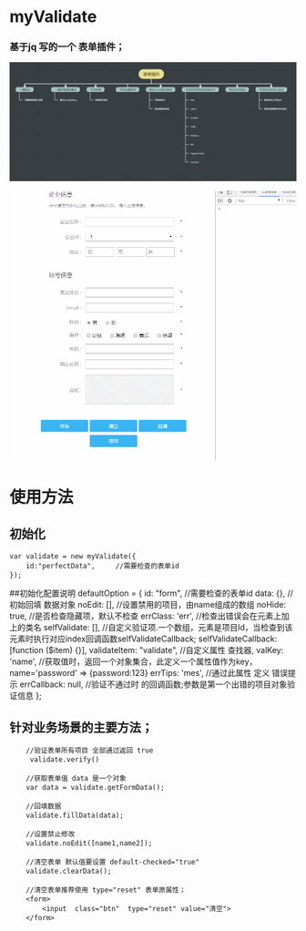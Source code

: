# myValidate

### 基于jq 写的一个 表单插件；

![Alt 功能模块](https://github.com/lidog/myValidate/blob/master/EgImages/2.png)

![Alt 演示](https://github.com/lidog/myValidate/blob/master/EgImages/eg.gif)

# 使用方法

## 初始化

    var validate = new myValidate({
        id:"perfectData",     //需要检查的表单id
    });


##初始化配置说明
    defaultOption = {
        id: "form",                     //需要检查的表单id
        data: {},                       //初始回填 数据对象
        noEdit: [],                       //设置禁用的项目，由name组成的数组
        noHide: true,                   //是否检查隐藏项，默认不检查
        errClass: 'err',                //检查出错误会在元素上加上的类名
        selfValidate: [],               //自定义验证项.一个数组，元素是项目Id，当检查到该元素时执行对应index回调函数selfValidateCallback;
        selfValidateCallback:[function ($item) {}],
        validateItem: "validate",        //自定义属性 查找器,
        valKey: 'name',                  //获取值时，返回一个对象集合，此定义一个属性值作为key，name='password' => {password:123}
        errTips: 'mes',                 //通过此属性 定义 错误提示
        errCallback: null,              //验证不通过时 的回调函数;参数是第一个出错的项目对象验证信息
    };




## 针对业务场景的主要方法；


        //验证表单所有项目 全部通过返回 true
         validate.verify()

        //获取表单值 data 是一个对象
        var data = validate.getFormData();

        //回填数据
        validate.fillData(data);

        //设置禁止修改
        validate.noEdit([name1,name2]);

        //清空表单 默认值要设置 default-checked="true"
        validate.clearData();

        //清空表单推荐使用 type="reset" 表单原属性；
        <form>
            <input  class="btn"  type="reset" value="清空">
        </form>



